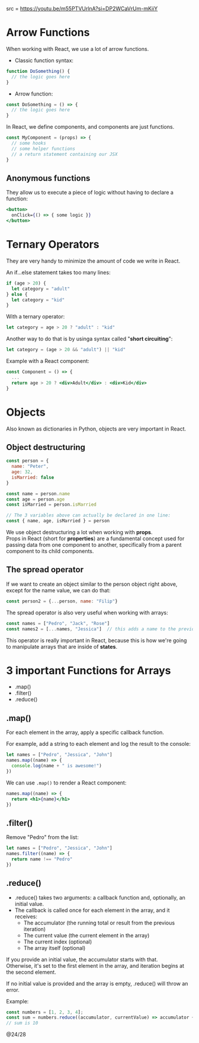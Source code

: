 src = https://youtu.be/m55PTVUrlnA?si=DP2WCaVrUm-mKiiY  

# Arrow Functions

When working with React, we use a lot of arrow functions.  
- Classic function syntax:
```js
function DoSomething() {
  // the logic goes here 
}
```
- Arrow function:
```js
const DoSomething = () => {
  // the logic goes here 
}
```

In React, we define components, and components are just functions.  
```js
const MyComponent = (props) => {
  // some hooks
  // some helper functions
  // a return statement containing our JSX 
}
```

## Anonymous functions

They allow us to execute a piece of logic without having to declare a function:
```jsx
<button>
  onClick={() => { some logic }}
</button>
```

# Ternary Operators

They are very handy to minimize the amount of code we write in React.  

An if...else statement takes too many lines:
```js
if (age > 20) {
  let category = "adult"
} else {
  let category = "kid"
}
```

With a ternary operator:
```js
let category = age > 20 ? "adult" : "kid"
```

Another way to do that is by usinga syntax called "**short circuiting**":
```js
let category = (age > 20 && "adult") || "kid"
```

Example with a React component:
```jsx
const Component = () => {
  ...
  return age > 20 ? <div>Adult</div> : <div>Kid</div>
}
```

# Objects

Also known as dictionaries in Python, objects are very important in React.  

## Object destructuring

```js
const person = {
  name: "Peter",
  age: 32,
  isMarried: false
}

const name = person.name
const age = person.age
const isMarried = person.isMarried

// The 3 variables above can actually be declared in one line:
const { name, age, isMarried } = person
```

We use object destructuring a lot when working with **props**.  
Props in React (short for **properties**) are a fundamental concept used for passing data from one component to another, 
specifically from a parent component to its child components.  

## The spread operator

If we want to create an object similar to the person object right above, except for the name value, we can do that:
```js
const person2 = {...person, name: "Filip"}
```

The spread operator is also very useful when working with arrays:
```js
const names = ["Pedro", "Jack", "Rose"]
const names2 = [...names, "Jessica"]  // this adds a name to the previous array
```

This operator is really important in React, because this is how we're going to manipulate arrays that are inside of **states**.  

# 3 important Functions for Arrays

- .map()
- .filter()
- .reduce()

## .map()

For each element in the array, apply a specific callback function.  

For example, add a string to each element and log the result to the console:
```js
let names = ["Pedro", "Jessica", "John"]
names.map((name) => {
  console.log(name + " is awesome!")
})
```

We can use `.map()` to render a React component:
```jsx
names.map((name) => {
  return <h1>{name}</h1>
})
```

## .filter()

Remove "Pedro" from the list: 
```jsx
let names = ["Pedro", "Jessica", "John"]
names.filter((name) => {
  return name !== "Pedro"
})
```

## .reduce()

- .reduce() takes two arguments: a callback function and, optionally, an initial value.
- The callback is called once for each element in the array, and it receives:
  - The accumulator (the running total or result from the previous iteration)
  - The current value (the current element in the array)
  - The current index (optional)
  - The array itself (optional)

If you provide an initial value, the accumulator starts with that.  
Otherwise, it's set to the first element in the array, and iteration begins at the second element.  

If no initial value is provided and the array is empty, .reduce() will throw an error.  

Example: 
```js
const numbers = [1, 2, 3, 4];
const sum = numbers.reduce((accumulator, currentValue) => accumulator + currentValue);
// sum is 10
```


@24/28
